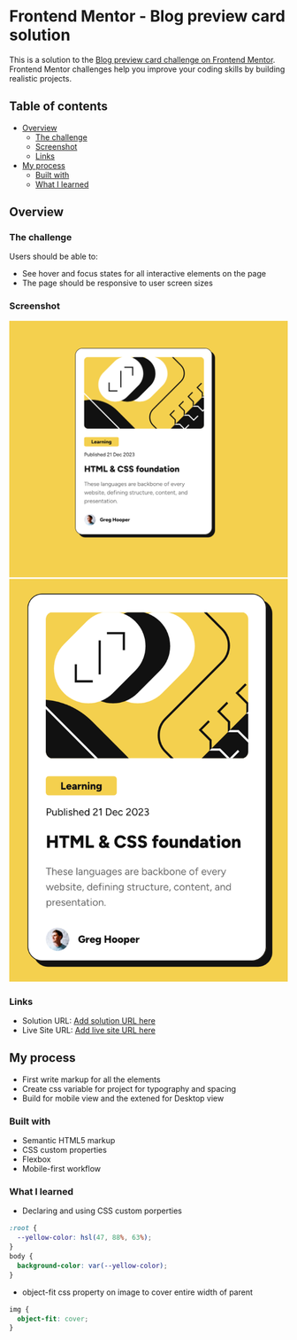 # Frontend Mentor - Blog preview card solution

This is a solution to the [Blog preview card challenge on Frontend Mentor](https://www.frontendmentor.io/challenges/blog-preview-card-ckPaj01IcS). Frontend Mentor challenges help you improve your coding skills by building realistic projects. 

## Table of contents

- [Overview](#overview)
  - [The challenge](#the-challenge)
  - [Screenshot](#screenshot)
  - [Links](#links)
- [My process](#my-process)
  - [Built with](#built-with)
  - [What I learned](#what-i-learned)


## Overview

### The challenge

Users should be able to:

- See hover and focus states for all interactive elements on the page
- The page should be responsive to user screen sizes

### Screenshot

![DesktopView](./BlogCardDesktop.png)
![MobileView](./BlogCardMobile.png)



### Links

- Solution URL: [Add solution URL here](https://your-solution-url.com)
- Live Site URL: [Add live site URL here](https://your-live-site-url.com)

## My process
- First write markup for all the elements
- Create css variable for project for typography and spacing
- Build for mobile view and the extened for Desktop view

### Built with

- Semantic HTML5 markup
- CSS custom properties
- Flexbox
- Mobile-first workflow

### What I learned

- Declaring and using CSS custom porperties

```css
:root {
  --yellow-color: hsl(47, 88%, 63%);
}
body {
  background-color: var(--yellow-color);
}
```

- object-fit css property on image to cover entire width of parent
```css
img {
  object-fit: cover;
}
```

